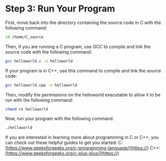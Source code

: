 # Step 3: Run Your Program

First, move back into the directory containing the source code in C with the following command:

```bash
cd /home/C_source
```

Then, if you are running a C program, use GCC to compile and link the source code with the following command:

```bash
gcc helloworld.c -o helloworld
```

If your program is in C++, use this command to compile and link the source code:

```bash
gcc helloworld.cpp -o helloworld
```

Then, modify the permissions on the helloworld executable to allow it to be run with the following command:

```bash
chmod +x helloworld
```

Now, run your program with the following command:

```bash
./helloworld
```

If you are interested in learning more about programming in C or C++, you can check out these helpful guides to get you started:
C:[https://www.geeksforgeeks.org/c-programming-language/](https://)
C++:[https://www.geeksforgeeks.org/c-plus-plus/](https://)
